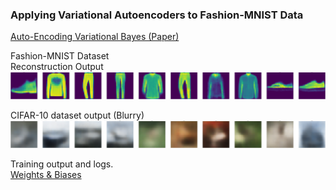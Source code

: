 ### Applying Variational Autoencoders to Fashion-MNIST Data
[Auto-Encoding Variational Bayes (Paper)](https://arxiv.org/abs/1312.6114)

Fashion-MNIST Dataset <br/>
Reconstruction Output
![reconstruction_output](assets/reconstruction_output.png)

CIFAR-10 dataset output (Blurry)
![cifar-10](assets/cifar_10_output.png)

Training output and logs.<br/>
[Weights & Biases](https://wandb.ai/carlfeynman/vae/reports/VAE-Fashion-MNIST-Runs--Vmlldzo1NDgyNDAy)
